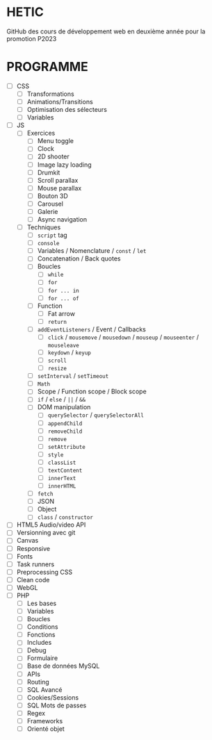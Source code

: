 # HETIC

GitHub des cours de développement web en deuxième année pour la promotion P2023

# PROGRAMME

- [ ] CSS
    - [ ] Transformations
    - [ ] Animations/Transitions
    - [ ] Optimisation des sélecteurs
    - [ ] Variables
- [ ] JS
    - [ ] Exercices
        - [ ] Menu toggle
        - [ ] Clock
        - [ ] 2D shooter
        - [ ] Image lazy loading
        - [ ] Drumkit
        - [ ] Scroll parallax
        - [ ] Mouse parallax
        - [ ] Bouton 3D
        - [ ] Carousel
        - [ ] Galerie
        - [ ] Async navigation
    - [ ] Techniques
        - [ ] `script` tag
        - [ ] `console`
        - [ ] Variables / Nomenclature / `const` / `let`
        - [ ] Concatenation / Back quotes
        - [ ] Boucles
            - [ ] `while`
            - [ ] `for`
            - [ ] `for ... in`
            - [ ] `for ... of`
        - [ ] Function
            - [ ] Fat arrow
            - [ ] `return`
        - [ ] `addEventListeners` / Event / Callbacks
            - [ ] `click` / `mousemove` / `mousedown` / `mouseup` / `mouseenter` / `mouseleave`
            - [ ] `keydown` / `keyup`
            - [ ] `scroll`
            - [ ] `resize`
        - [ ] `setInterval` / `setTimeout`
        - [ ] `Math`
        - [ ] Scope / Function scope / Block scope
        - [ ] `if` / `else` / `||` / `&&`
        - [ ] DOM manipulation
            - [ ] `querySelector` / `querySelectorAll`
            - [ ] `appendChild`
            - [ ] `removeChild`
            - [ ] `remove`
            - [ ] `setAttribute`
            - [ ] `style`
            - [ ] `classList`
            - [ ] `textContent`
            - [ ] `innerText`
            - [ ] `innerHTML`
        - [ ] `fetch`
        - [ ] JSON
        - [ ] Object
        - [ ] `class` / `constructor`
- [ ] HTML5 Audio/video API
- [ ] Versionning avec git
- [ ] Canvas
- [ ] Responsive
- [ ] Fonts
- [ ] Task runners
- [ ] Preprocessing CSS
- [ ] Clean code
- [ ] WebGL
- [ ] PHP
    - [ ] Les bases
    - [ ] Variables
    - [ ] Boucles
    - [ ] Conditions
    - [ ] Fonctions
    - [ ] Includes
    - [ ] Debug
    - [ ] Formulaire
    - [ ] Base de données MySQL
    - [ ] APIs
    - [ ] Routing
    - [ ] SQL Avancé
    - [ ] Cookies/Sessions
    - [ ] SQL Mots de passes
    - [ ] Regex
    - [ ] Frameworks
    - [ ] Orienté objet

